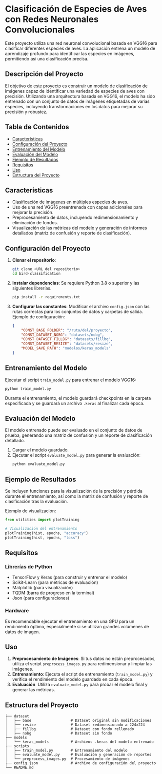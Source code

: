 # Clasificación de Especies de Aves con Redes Neuronales Convolucionales

Este proyecto utiliza una red neuronal convolucional basada en VGG16 para clasificar diferentes especies de aves. La aplicación entrena un modelo de aprendizaje profundo para identificar las especies en imágenes, permitiendo así una clasificación precisa.

## Descripción del Proyecto

El objetivo de este proyecto es construir un modelo de clasificación de imágenes capaz de identificar una variedad de especies de aves con precisión. Utilizando una arquitectura basada en VGG16, el modelo ha sido entrenado con un conjunto de datos de imágenes etiquetadas de varias especies, incluyendo transformaciones en los datos para mejorar su precisión y robustez.

## Tabla de Contenidos
- [Características](#características)
- [Configuración del Proyecto](#configuración-del-proyecto)
- [Entrenamiento del Modelo](#entrenamiento-del-modelo)
- [Evaluación del Modelo](#evaluación-del-modelo)
- [Ejemplo de Resultados](#ejemplo-de-resultados)
- [Requisitos](#requisitos)
- [Uso](#uso)
- [Estructura del Proyecto](#estructura-del-proyecto)

## Características
- Clasificación de imágenes en múltiples especies de aves.
- Uso de una red VGG16 preentrenada con capas adicionales para mejorar la precisión.
- Preprocesamiento de datos, incluyendo redimensionamiento y eliminación de fondos.
- Visualización de las métricas del modelo y generación de informes detallados (matriz de confusión y reporte de clasificación).

## Configuración del Proyecto

1. **Clonar el repositorio**:
    ```bash
    git clone <URL del repositorio>
    cd bird-classification
    ```

2. **Instalar dependencias**:
    Se requiere Python 3.8 o superior y las siguientes librerías.
    ```bash
    pip install -r requirements.txt
    ```

3. **Configurar las constantes**:
   Modificar el archivo `config.json` con las rutas correctas para los conjuntos de datos y carpetas de salida. Ejemplo de configuración:

   ```json
   {
       "CONST_BASE_FOLDER": "/ruta/del/proyecto",
       "CONST_DATASET_NOBG": "datasets/nobg",
       "CONST_DATASET_FILLBG": "datasets/fillbg",
       "CONST_DATASET_RESIZE": "datasets/resize",
       "MODEL_SAVE_PATH": "modelos/keras_models"
   }
   ```

## Entrenamiento del Modelo

Ejecutar el script `train_model.py` para entrenar el modelo VGG16:
```bash
python train_model.py
```
Durante el entrenamiento, el modelo guardará checkpoints en la carpeta especificada y se guardará un archivo `.keras` al finalizar cada época.

## Evaluación del Modelo

El modelo entrenado puede ser evaluado en el conjunto de datos de prueba, generando una matriz de confusión y un reporte de clasificación detallado.

1. Cargar el modelo guardado.
2. Ejecutar el script `evaluate_model.py` para generar la evaluación:
   ```bash
   python evaluate_model.py
   ```

## Ejemplo de Resultados

Se incluyen funciones para la visualización de la precisión y pérdida durante el entrenamiento, así como la matriz de confusión y reporte de clasificación tras la evaluación. 

Ejemplo de visualización:
```python
from utilities import plotTraining

# Visualización del entrenamiento
plotTraining(hist, epochs, "accuracy")
plotTraining(hist, epochs, "loss")
```

## Requisitos

### Librerías de Python
- TensorFlow y Keras (para construir y entrenar el modelo)
- Scikit-Learn (para métricas de evaluación)
- Matplotlib (para visualización)
- TQDM (barra de progreso en la terminal)
- Json (para configuraciones)

### Hardware
Es recomendable ejecutar el entrenamiento en una GPU para un rendimiento óptimo, especialmente si se utilizan grandes volúmenes de datos de imagen.

## Uso

1. **Preprocesamiento de Imágenes**: Si tus datos no están preprocesados, utiliza el script `preprocess_images.py` para redimensionar y limpiar las imágenes.
2. **Entrenamiento**: Ejecuta el script de entrenamiento (`train_model.py`) y verifica el rendimiento del modelo guardado en cada época.
3. **Evaluación**: Utiliza `evaluate_model.py` para probar el modelo final y generar las métricas.

## Estructura del Proyecto

```plaintext
├── dataset
│   ├── base                  # Dataset original sin modificaciones
│   ├── resize                # Dataset redimensionado a 224x224
│   ├── fillbg                # Dataset con fondo rellenado
│   ├── nobg                  # Dataset sin fondo
├── models
│   └── keras_models          # Archivos .keras del modelo entrenado
├── scripts
│   ├── train_model.py        # Entrenamiento del modelo
│   ├── evaluate_model.py     # Evaluación y generación de reportes
│   └── preprocess_images.py  # Procesamiento de imágenes
├── config.json               # Archivo de configuración del proyecto
└── README.md
```
